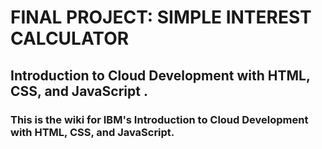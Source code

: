 ﻿# FINAL PROJECT: SIMPLE INTEREST CALCULATOR
 ## Introduction to Cloud Development with HTML, CSS, and JavaScript .
 ### This is the wiki for IBM's Introduction to Cloud Development with HTML, CSS, and JavaScript.
